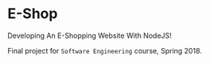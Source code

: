 # E-Shop
Developing An E-Shopping Website With NodeJS!

Final project for `Software Engineering` course, Spring 2018.

